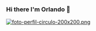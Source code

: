 ### Hi there I'm Orlando 👋
[![foto-perfil-circulo-200x200.png](https://i.postimg.cc/28SNbmQc/foto-perfil-circulo-200x200.png)](https://postimg.cc/HjRhRqPX)

